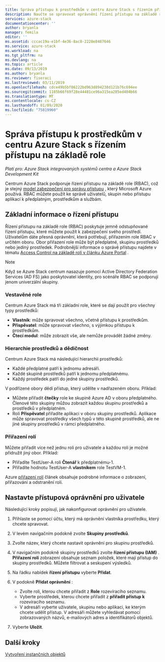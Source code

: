 ```yaml
---
title: Správa přístupu k prostředkům v centru Azure Stack s řízením přístupu na základě role | Microsoft Docs
description: Naučte se spravovat oprávnění řízení přístupu na základě role (RBAC) jako správce nebo tenanta v centru Azure Stack.
services: azure-stack
documentationcenter: ''
author: bryanla
manager: femila
editor: ''
ms.assetid: cccac19a-e1bf-4e36-8ac8-2228e8487646
ms.service: azure-stack
ms.workload: na
ms.tgt_pltfrm: na
ms.devlang: na
ms.topic: article
ms.date: 09/13/2019
ms.author: bryanla
ms.reviewer: fiseraci
ms.lastreviewed: 03/11/2019
ms.openlocfilehash: cdce49b5bf86222bd963d894238d121b76c694ee
ms.sourcegitcommit: 1185b66f69f28e44481ce96a315ea285ed404b66
ms.translationtype: MT
ms.contentlocale: cs-CZ
ms.lasthandoff: 01/09/2020
ms.locfileid: "75819960"
---
```

# <a name="manage-access-to-resources-in-azure-stack-hub-with-role-based-access-control"></a>Správa přístupu k prostředkům v centru Azure Stack s řízením přístupu na základě role

*Platí pro: Azure Stack integrovaných systémů centra a Azure Stack Development Kit*

Centrum Azure Stack podporuje řízení přístupu na základě role (RBAC), což je stejný [model zabezpečení pro správu přístupu](/azure/role-based-access-control/overview) , který Microsoft Azure používá. RBAC můžete použít ke správě uživatelů, skupin nebo přístupu aplikací k předplatným, prostředkům a službám.

## <a name="basics-of-access-management"></a>Základní informace o řízení přístupu

Řízení přístupu na základě role (RBAC) poskytuje jemně odstupňované řízení přístupu, které můžete použít k zabezpečení svého prostředí. Uživatelům dáte přesná oprávnění, která potřebují, přiřazením role RBAC v určitém oboru. Obor přiřazení role může být předplatné, skupinu prostředků nebo jediný prostředek. Podrobnější informace o správě přístupu najdete v tématu [Access Control na základě rolí v článku Azure Portal](/azure/role-based-access-control/overview) .

> [!NOTE]
> Když se Azure Stack centrum nasazuje pomocí Active Directory Federation Services (AD FS) jako poskytovatel identity, pro scénáře RBAC se podporují jenom univerzální skupiny.

### <a name="built-in-roles"></a>Vestavěné role

Centrum Azure Stack má tři základní role, které se dají použít pro všechny typy prostředků:

* **Vlastník**: může spravovat všechno, včetně přístupu k prostředkům.
* **Přispěvatel**: může spravovat všechno, s výjimkou přístupu k prostředkům.
* **Čtecí modul**: může zobrazit vše, ale nemůže provádět žádné změny.

### <a name="resource-hierarchy-and-inheritance"></a>Hierarchie prostředků a dědičnost

Centrum Azure Stack má následující hierarchii prostředků:

* Každé předplatné patří k jednomu adresáři.
* Každé skupině prostředků patří k jednomu předplatnému.
* Každý prostředek patří do jedné skupiny prostředků.

V podřízené obory dědí přístup, který udělíte v nadřazeném oboru. Příklad:

* Můžete přiřadit **čtečky** role ke skupině Azure AD v oboru předplatného. Členové této skupiny můžou zobrazit každou skupinu prostředků a prostředků v předplatném.
* Roli **Přispěvatel** přiřadíte aplikaci v oboru skupiny prostředků. Aplikace může spravovat prostředky všech typů v této skupině prostředků, ale ne jiné skupiny prostředků v rámci předplatného.

### <a name="assigning-roles"></a>Přiřazení rolí

Můžete přiřadit více než jednu roli pro uživatele a každou roli je možné přidružit jiný obor. Příklad:

* Přiřadíte TestUser-A roli **Čtenář** k předplatnému-1.
* Přiřadíte hodnotu TestUser-A **vlastníkem** role TestVM-1.

Azure [přiřazení rolí](/azure/role-based-access-control/role-assignments-portal) článek obsahuje podrobné informace o zobrazení, přiřazování a odstranění rolí.

## <a name="set-access-permissions-for-a-user"></a>Nastavte přístupová oprávnění pro uživatele

Následující kroky popisují, jak nakonfigurovat oprávnění pro uživatele.

1. Přihlaste se pomocí účtu, který má oprávnění vlastníka prostředku, který chcete spravovat.
2. V levém navigačním podokně zvolte **Skupiny prostředků**.
3. Zvolte název, který chcete nastavit oprávnění pro skupinu prostředků.
4. V navigačním podokně skupiny prostředků zvolte **řízení přístupu (IAM)** .<BR> **Přiřazení rolí** zobrazení obsahuje seznam položek, které mají přístup do skupiny prostředků. Můžete filtrovat a seskupení výsledků.
5. Na řádku nabídek **řízení přístupu** vyberte **Přidat**.
6. V podokně **Přidat oprávnění** :

   * Zvolte roli, kterou chcete přiřadit z **Role** rozevíracího seznamu.
   * Vyberte prostředek, kterou chcete přiřadit z **přiřadit přístup k** rozevíracího seznamu.
   * V adresáři vyberte uživatele, skupinu nebo aplikaci, ke kterým chcete udělit přístup. V adresáři můžete vyhledávat pomocí zobrazovaných názvů, e-mailových adres a identifikátorů objektů.

7. Vyberte **Uložit**.

## <a name="next-steps"></a>Další kroky

[Vytvoření instančních objektů](../operator/azure-stack-create-service-principals.md)
